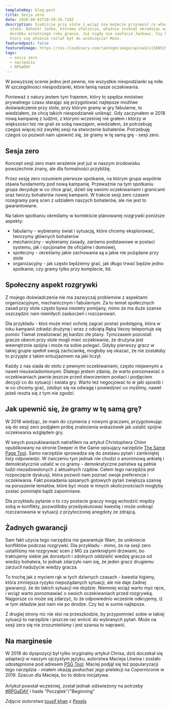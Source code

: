 ```yaml
---
templateKey: blog-post
title: Sesja zero
date: 2020-08-01T10:59:16.718Z
description: Siedzicie przy stole i wciąż nie możecie przyswoić co właśnie się
  stało. Bohater Janka, któremu ufaliście, właśnie zniknął okradając was z
  dorobku ostatniego roku grania. Już nigdy nie zaufacie Jankowi. Czy kwas,
  który się właśnie rozlał był do uniknięcia? Może.
featuredpost: false
featuredimage: https://res.cloudinary.com/taotegm/image/upload/v1588535621/taotegm/road-in-between-trees-814667_qzuqsv.jpg
tags:
  - sesja zero
  - narzędzia
  - RPGaDAY
---
```

W powyższej scenie jedno jest pewne, nie wszystkie niespodzianki są miłe. W szczególności niespodzianki, które łamią nasze oczekiwania. 

Ponieważ z natury jestem tym frajerem, który to spędza mnóstwo prywatnego czasu starając się przygotować najlepsze możliwe doświadczenie przy stole, przy którym gramy w gry fabularne, to wiedziałem, że chcę takich niespodzianek uniknąć. Gdy zaczynałem w 2018 nową kampanię z ludźmi, z którymi wcześniej nie grałem i którzy w większości też nie grali ze sobą nawzajem, wiedziałem, że potrzebuję czegoś więcej niż zwykłej sesji na stworzenie bohaterów. Potrzebuję czegoś co pozwoli nam upewnić się, że gramy w tę samą grę - sesji zero.

## Sesja zero

Koncept sesji zero mam wrażenie jest już w naszym środowisku powszechnie znany, ale dla formalności przybliżę.

Przez sesję zero rozumiem pierwsze spotkanie, na którym grupa wspólnie stawia fundamenty pod nową kampanię. Przeważnie na tym spotkaniu grupa decyduje w co chce grać, dzieli się swoimi oczekiwaniami i granicami oraz tworzy bohaterów nowej kampanii. W trakcie sesji zero czasem rozegramy parę scen z udziałem naszych bohaterów, ale nie jest to gwarantowane.

Na takim spotkaniu określamy w kontekście planowanej rozgrywki poniższe aspekty:

* fabularny - wybieramy świat i sytuację, które chcemy eksplorować, tworzymy głównych bohaterów
* mechaniczny - wybieramy zasady, zarówno podstawowe w postaci systemu, jak i opcjonalne (te oficjalne i domowe),
* społeczny - określamy jakie zachowania są a jakie nie pożądane przy stole
* organizacyjny - jak często będziemy grać, jak długo trwać będzie jedno spotkanie, czy gramy tylko przy komplecie, itd.

## Społeczny aspekt rozgrywki

Z mojego doświadczenia nie ma zazwyczaj problemów z aspektami organizacyjnym, mechanicznym i fabularnym. Za to temat społecznych zasad przy stole często bywa niestety pomijany, mimo że ma duże szanse oszczędzić nam niemiłych zaskoczeń i rozczarowań.

Dla przykładu - ktoś może mieć ochotę zagrać postać podstępną, która w toku kampanii zdradzi drużynę i wraz z odciętą Ręką Vecny teleportuje się pomóc Tiamat zrealizować jej bardzo złe plany. Tymczasem pozostali gracze obecni przy stole mogli mieć oczekiwanie, że drużyna jest wewnętrznie spójna i może na sobie polegać. Gdyby pierwszy gracz w takiej grupie spełnił swoją zachciankę, mogłoby się okazać, że nie zostałoby to przyjęte z takim entuzjazmem na jaki liczył.

Każdy z nas siada do stołu z pewnymi oczekiwaniami, często niejawnymi a nawet nieuświadomionymi. Dlatego jestem zdania, że warto porozmawiać o oczekiwaniach jawnie jeszcze przed stworzeniem postaci i podjęciem decyzji co do sytuacji i świata gry. Warto też negocjować to w jaki sposób i w co chcemy grać, zdobyć się na odwagę i powiedzieć co myślimy, nawet jeżeli reszta się z tym nie zgodzi. 

## Jak upewnić się, że gramy w tę samą grę?

W 2018 wiedząc, że mam do czynienia z nowymi graczami, przygotowując się do sesji zero podjąłem próbę znalezienia wskazówek jak ustalić spójne oczekiwania względem gry.

W swych poszukiwaniach natrafiłem na artykuł Christophera Chinn opublikowany na stronie Deeper in the Game opisujący narzędzie [The Same Page Tool](https://bankuei.wordpress.com/2010/03/27/the-same-page-tool/). Samo narzędzie sprowadza się do zestawu pytań i zamkniętej listy odpowiedzi. W ćwiczeniu tym jednak nie chodzi o anonimową ankietę i demokratycznie ustalić w co gramy - demokratyczne państwa są pełnie ludzi niezadowolonych z aktualnych rządów. Celem tego narzędzia jest rozpoczęcie dyskusji, która pozwoli nam poznać swoje preferencje i oczekiwania. Fakt posiadania spisanych gotowych pytań zwiększa szansę na poruszenie tematów, które być może w innych okolicznościach mogłyby zostać pominięte bądź zapomniane.

Dla przykładu pytanie o to czy postacie graczy mogą wchodzić między sobą w konflikty, pozwoliłoby przedyskutować kwestię i może uniknąć rozczarowania w sytuacji z przytoczonej anegdoty ze zdrajcą.

## Żadnych gwarancji

Sam fakt użycia tego narzędzia nie gwarantuje Wam, że unikniecie konfliktów podczas rozgrywki. Dla przykładu - mimo, że na sesji zero ustaliliśmy nie rozgrywać scen z MG za zamkniętymi drzwiami, bo traktujemy siebie jak dorosłych i zdolnych oddzielić wiedzę gracza od wiedzy bohatera, to jednak zdarzyło nam się, że jeden gracz drugiemu zarzucił nadużycie wiedzy gracza.

To trochę jak z myciem rąk w tych dziwnych czasach - kwestia higieny, która zmniejsza ryzyko niepożądanych sytuacji, ale nie daje żadnej gwarancji, że do takich sytuacji nie dojdzie. Niemniej wciąż warto myć ręce, i wciąż warto porozmawiać o swoich oczekiwaniach przed rozgrywką. Najgorsze co może się zdarzyć, to że odpowiednio wcześnie odkryjemy, iż w tym składzie jest nam nie po drodze. Czy też w sumie najlepsze.

Z drugiej strony nic nie stoi na przeszkodzie, by przypomnieć sobie w takiej sytuacji to narzędzie i jeszcze raz wrócić do wybranych pytań. Może na sesji zero się nie zrozumieliśmy i jest szansa to naprawić.

## Na marginesie

W 2018 do dyspozycji był tylko oryginalny artykuł Chrisa, dziś doczekał się adaptacji w naszym ojczystym języku, autorstwa Macieja Litwina i zostało udostępnione pod adresem [PSG Tool](https://docs.google.com/document/d/1N6ZyjJ6l1UoXmutenXKp3wvyVwu_DkyPx7AHR1HR1lE/edit?fbclid=IwAR1Adux2ZDzh1hUMu3k9ENDJ-MKfCCj4u82mg9odNhRg9KwcjaoNzNCam7E). Maciej podjął się też popularyzacji tego narzędzia - miałem okazję posłuchać jego prelekcji na Coperniconie w 2019. Szacun dla Macieja, bo to dobra inicjatywa.\
\
Artykuł powstał wcześniej, został jednak odświeżony na potrzeby [\#RPGaDAY](https://www.autocratik.com/2020/06/announcing-rpgaday2020.html) i hasła "Początek"/"Beginning"

*Zdjęcie autorstwa* [tousif khan](https://www.pexels.com/pl-pl/@tousif-khan-260664?utm_content=attributionCopyText&utm_medium=referral&utm_source=pexels) z [Pexels](https://www.pexels.com/pl-pl/zdjecie/asfalt-droga-drzewa-krajobraz-814667/?utm_content=attributionCopyText&utm_medium=referral&utm_source=pexels)